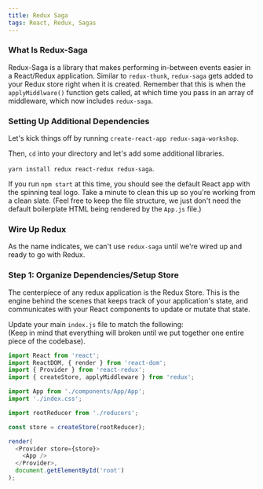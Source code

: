 ```yaml
---
title: Redux Saga
tags: React, Redux, Sagas
---
```


### What Is Redux-Saga

Redux-Saga is a library that makes performing in-between events easier in a React/Redux application. Similar to `redux-thunk`, `redux-saga` gets added to your Redux store right when it is created. Remember that this is when the `applyMiddlware()` function gets called, at which time you pass in an array of middleware, which now includes `redux-saga`.

### Setting Up Additional Dependencies

Let's kick things off by running `create-react-app redux-saga-workshop`.

Then, `cd` into your directory and let's add some additional libraries.

`yarn install redux react-redux redux-saga`.  

If you run `npm start` at this time, you should see the default React app with the spinning teal logo. Take a minute to clean this up so you're working from a clean slate. (Feel free to keep the file structure, we just don't need the default boilerplate HTML being rendered by the `App.js` file.)  

### Wire Up Redux

As the name indicates, we can't use `redux-saga` until we're wired up and ready to go with Redux.

### Step 1: Organize Dependencies/Setup Store

The centerpiece of any redux application is the Redux Store. This is the engine behind the scenes that keeps track of your application's state, and communicates with your React components to update or mutate that state.

Update your main `index.js` file to match the following:  
(Keep in mind that everything will broken until we put together one entire piece of the codebase).

```js
import React from 'react';
import ReactDOM, { render } from 'react-dom';
import { Provider } from 'react-redux';
import { createStore, applyMiddleware } from 'redux';

import App from './components/App/App';
import './index.css';

import rootReducer from './reducers';

const store = createStore(rootReducer);

render(
  <Provider store={store}>
    <App />
  </Provider>,
  document.getElementById('root')
);
```
